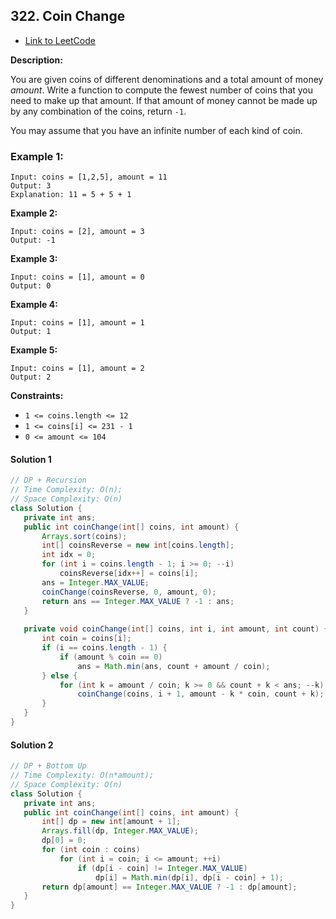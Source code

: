 ## 322. Coin Change

- [Link to LeetCode](https://leetcode.com/problems/coin-change/)

**Description:**



You are given coins of different denominations and a total amount of money *amount*. Write a function to compute the fewest number of coins that you need to make up that amount. If that amount of money cannot be made up by any combination of the coins, return `-1`.

You may assume that you have an infinite number of each kind of coin.



<!-- tabs:start -->

### **Example 1:**

```
Input: coins = [1,2,5], amount = 11
Output: 3
Explanation: 11 = 5 + 5 + 1
```

**Example 2:**

```
Input: coins = [2], amount = 3
Output: -1
```

**Example 3:**

```
Input: coins = [1], amount = 0
Output: 0
```

**Example 4:**

```
Input: coins = [1], amount = 1
Output: 1
```

**Example 5:**

```
Input: coins = [1], amount = 2
Output: 2
```

<!-- tabs:end -->



**Constraints:**

- `1 <= coins.length <= 12`
- `1 <= coins[i] <= 231 - 1`
- `0 <= amount <= 104`



<!-- tabs:start -->

#### **Solution 1**



```java
// DP + Recursion
// Time Complexity: O(n);
// Space Complexity: O(n)
class Solution {
   private int ans;
   public int coinChange(int[] coins, int amount) {
       Arrays.sort(coins);
       int[] coinsReverse = new int[coins.length];
       int idx = 0;
       for (int i = coins.length - 1; i >= 0; --i)
           coinsReverse[idx++] = coins[i];
       ans = Integer.MAX_VALUE;
       coinChange(coinsReverse, 0, amount, 0);
       return ans == Integer.MAX_VALUE ? -1 : ans;
   }
  
   private void coinChange(int[] coins, int i, int amount, int count) {
       int coin = coins[i];
       if (i == coins.length - 1) {
           if (amount % coin == 0)
               ans = Math.min(ans, count + amount / coin);
       } else {
           for (int k = amount / coin; k >= 0 && count + k < ans; --k)
               coinChange(coins, i + 1, amount - k * coin, count + k);
       }
   }
}
```



#### **Solution 2**



```java
// DP + Bottom Up
// Time Complexity: O(n*amount);
// Space Complexity: O(n)
class Solution {
   private int ans;
   public int coinChange(int[] coins, int amount) {
       int[] dp = new int[amount + 1];
       Arrays.fill(dp, Integer.MAX_VALUE);
       dp[0] = 0;
       for (int coin : coins)
           for (int i = coin; i <= amount; ++i)
               if (dp[i - coin] != Integer.MAX_VALUE)
                   dp[i] = Math.min(dp[i], dp[i - coin] + 1);
       return dp[amount] == Integer.MAX_VALUE ? -1 : dp[amount];
   }
}
```



<!-- tabs:end -->



